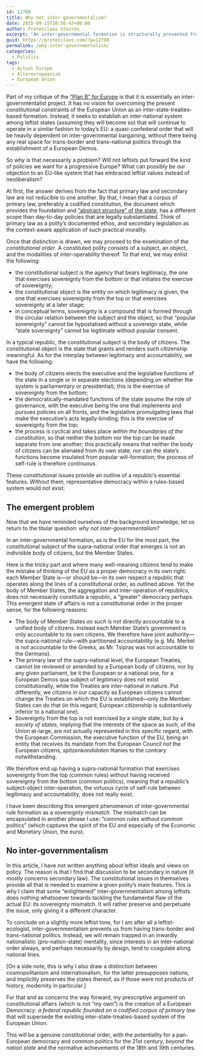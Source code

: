 ```yaml
---
id: 12700
title: Why not inter-governmentalism?
date: 2015-09-15T10:56:47+00:00
author: Protesilaos Stavrou
excerpt: 'An inter-governmental formation is structurally prevented from fostering a supra-national constitutional order: a democracy. In this analysis, constitutional issues are presented to suggest that a leftist kind of inter-governmentalism will continue to have a “sovereignty mismatch” between its upper authority and the absence of a unified body of citizens. The problem is not the political outlook, but the very design of an inter-state order. The solution is found in a European Democracy, a federal republic, not some ostensibly new inter-governemntalism.'
guid: https://protesilaos.com/?p=12700
permalink: /why-inter-governmentalism/
categories:
  - Politics
tags:
  - Actual Europe
  - Altereuropeanism
  - European Union
---
```

Part of my critique of the [“Plan B” for Europe](https://protesilaos.com/thoughts-plan-b-europe/) is that it is essentially an inter-governmentalist project. It has no vision for overcoming the present constitutional constraints of the European Union as an inter-state-treaties-based formation. Instead, it seeks to establish an inter-national system among leftist states (assuming they will become so) that will continue to operate in a similar fashion to today’s EU: a quasi-confederal order that will be heavily dependent on inter-governmental bargaining, without there being any real space for trans-border and trans-national politics through the establishment of a European Demos.

So why is that necessarily a problem? Will not leftists put forward the kind of policies we want for a progressive Europe? What can possibly be our objection to an EU-like system that has embraced leftist values instead of neoliberalism?

At first, the answer derives from the fact that primary law and secondary law are not reducible to one another. By that, I mean that a corpus of primary law, preferably a codified constitution, the document which provides the foundation and [“abstract structure” of the state](https://protesilaos.com/federalism-possibility-feasibility/), has a different scope than day-to-day policies that are legally substantiated. Think of primary law as a polity’s documented ethos, and secondary legislation as the context-aware application of such practical morality.

Once that distinction is drawn, we may proceed to the examination of the _constitutional order_. A constituted polity consists of a subject, an object, and the modalities of inter-operability thereof. To that end, we may enlist the following:

  * the constitutional subject is the agency that bears legitimacy, the one that exercises sovereignty from the bottom or that initiates the exercise of sovereignty;
  * the constitutional object is the entity on which legitimacy is given, the one that exercises sovereignty from the top or that exercises sovereignty at a later stage;
  * in conceptual terms, sovereignty is a compound that is formed through the circular relation between the subject and the object, so that “popular sovereignty” cannot be hypostatised without a sovereign state, while “state sovereignty” cannot be legitimate without popular consent.

In a typical republic, the constitutional subject is the body of citizens. The constitutional object is the state that grants and renders such citizenship meaningful. As for the interplay between legitimacy and accountability, we have the following:

  * the body of citizens elects the executive and the legislative functions of the state in a single or in separate elections (depending on whether the system is parliamentary or presidential); this is the exercise of sovereignty from the bottom;
  * the democratically-mandated functions of the state assume the role of governance, with the executive being the one that implements and pursues policies on all fronts, and the legislative promulgating laws that make the executive’s acts legally-binding; this is the exercise of sovereignty from the top;
  * the process is cyclical and takes place _within the boundaries of the constitution_, so that neither the bottom nor the top can be made separate from one another; this practically means that neither the body of citizens can be alienated from its own state, nor can the state’s functions become insulated from popular will-formation; the process of self-rule is therefore _continuous_.

These constitutional issues provide an outline of a republic’s essential features. Without them, representative democracy within a rules-based system would not exist.

## The emergent problem

Now that we have reminded ourselves of the background knowledge, let us return to the titular question: _why not inter-governmentalism?_

In an inter-governmental formation, as is the EU for the most part, the constitutional subject of the supra-national order that emerges is not an indivisible body of citizens, but the Member States.

Here is the tricky part and where many well-meaning citizens tend to make the mistake of thinking of the EU as a proper democracy in its own right: each Member State is—or should be—in its own respect a republic that operates along the lines of a constitutional order, as outlined above. Yet the body of Member States, the aggregation and inter-operation of republics, does not necessarily constitute a republic, a &#8220;greater&#8221; democracy perhaps. This emergent state of affairs is not a constitutional order in the proper sense, for the following reasons:

  * The body of Member States _as such_ is not directly accountable to a unified body of citizens. Instead each Member State’s government is only accountable to its own citizens. We therefore have joint authority—the supra-national rule—with partitioned accountability (e.g. Ms. Merkel is not accountable to the Greeks, as Mr. Tsipras was not accountable to the Germans).
  * The primary law of the supra-national level, the European Treaties, cannot be reviewed or amended by a European body of citizens, nor by any given parliament, be it the European or a national one, for a European Demos qua subject of legitimacy does not exist constitutionally, while the Treaties are inter-national in nature. Put differently, we citizens in our capacity as European citizens cannot change the Treaties on which the EU is established—only the Member States can do that (in this regard, European citizenship is substantively inferior to a national one).
  * Sovereignty from the top is not exercised by a single state, but by a _society of states_, implying that the interests of the space as such, of the Union at-large, are not actually represented in this specific regard, with the European Commission, the executive function of the EU, being an entity that receives its mandate from the European Council _not_ the European citizens, _spitzenkandidaten_ litanies to the contrary notwithstanding.

We therefore end up having a supra-national formation that exercises sovereignty from the top (common rules) without having received sovereignty from the bottom (common politics), meaning that a republic’s subject-object inter-operation, the virtuous cycle of self-rule between legitimacy and accountability, does not really exist.

I have been describing this emergent phenomenon of inter-governmental rule formation as a _sovereignty mismatch_. The mismatch can be encapsulated in another phrase I use: “common rules without common politics” (which captures the spirit of the EU and especially of the Economic and Monetary Union, the euro).

## No inter-governmentalism

In this article, I have not written anything about leftist ideals and views on policy. The reason is that I find that discussion to be secondary in nature (it mostly concerns secondary law). The constitutional issues in themselves provide all that is needed to examine a given polity’s main features. This is why I claim that some &#8220;enlightened&#8221; inter-governmentalism among leftists does nothing whatsoever towards tackling the fundamental flaw of the actual EU: its sovereignty mismatch. It will rather preserve and perpetuate the issue, only giving it a different character.

To conclude on a slightly more leftist tone, for I am after all a leftist-ecologist, inter-governmentalism prevents us from having trans-border and trans-national politics. Instead, we will remain trapped in an inwardly nationalistic (pro-nation-state) mentality, since interests in an inter-national order always, and perhaps necessarily by design, tend to coagulate along national lines.

[On a side note, this is why I also draw a distinction between cosmopolitanism and internationalism, for the latter presupposes nations, and implicitly preserves the states thereof, as if those were not products of history, modernity in particular.]

For that and as concerns the way forward, my prescriptive argument on constitutional affairs (which is not “my own”) is the creation of a European Democracy: _a federal republic founded on a codified corpus of primary law_ that will supersede the existing inter-state-treaties-based system of the European Union.

This will be a genuine constitutional order, with the potentiality for a pan-European democracy and common politics for the 21st century, _beyond the nation state_ and the normative achievements of the 18th and 19th centuries.